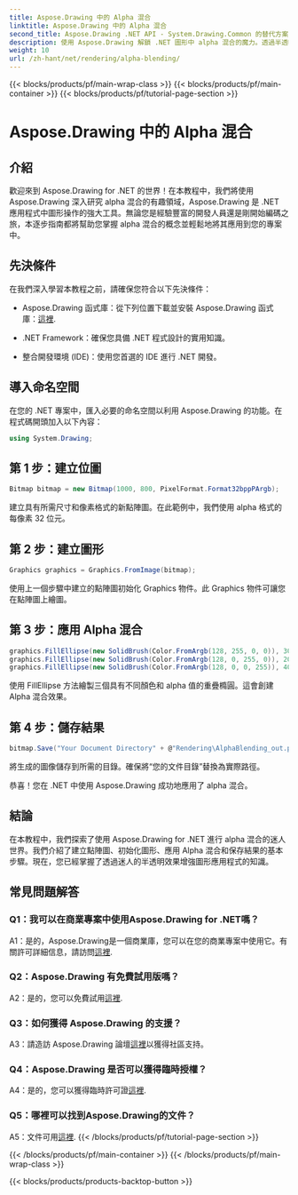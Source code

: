 ```yaml
---
title: Aspose.Drawing 中的 Alpha 混合
linktitle: Aspose.Drawing 中的 Alpha 混合
second_title: Aspose.Drawing .NET API - System.Drawing.Common 的替代方案
description: 使用 Aspose.Drawing 解鎖 .NET 圖形中 alpha 混合的魔力。透過半透明效果提升您的專案。
weight: 10
url: /zh-hant/net/rendering/alpha-blending/
---
```


{{< blocks/products/pf/main-wrap-class >}}
{{< blocks/products/pf/main-container >}}
{{< blocks/products/pf/tutorial-page-section >}}

# Aspose.Drawing 中的 Alpha 混合

## 介紹

歡迎來到 Aspose.Drawing for .NET 的世界！在本教程中，我們將使用 Aspose.Drawing 深入研究 alpha 混合的有趣領域，Aspose.Drawing 是 .NET 應用程式中圖形操作的強大工具。無論您是經驗豐富的開發人員還是剛開始編碼之旅，本逐步指南都將幫助您掌握 alpha 混合的概念並輕鬆地將其應用到您的專案中。

## 先決條件

在我們深入學習本教程之前，請確保您符合以下先決條件：

-  Aspose.Drawing 函式庫：從下列位置下載並安裝 Aspose.Drawing 函式庫：[這裡](https://releases.aspose.com/drawing/net/).

- .NET Framework：確保您具備 .NET 程式設計的實用知識。

- 整合開發環境 (IDE)：使用您首選的 IDE 進行 .NET 開發。

## 導入命名空間

在您的 .NET 專案中，匯入必要的命名空間以利用 Aspose.Drawing 的功能。在程式碼開頭加入以下內容：

```csharp
using System.Drawing;
```

## 第 1 步：建立位圖

```csharp
Bitmap bitmap = new Bitmap(1000, 800, PixelFormat.Format32bppPArgb);
```

建立具有所需尺寸和像素格式的新點陣圖。在此範例中，我們使用 alpha 格式的每像素 32 位元。

## 第 2 步：建立圖形

```csharp
Graphics graphics = Graphics.FromImage(bitmap);
```

使用上一個步驟中建立的點陣圖初始化 Graphics 物件。此 Graphics 物件可讓您在點陣圖上繪圖。

## 第 3 步：應用 Alpha 混合

```csharp
graphics.FillEllipse(new SolidBrush(Color.FromArgb(128, 255, 0, 0)), 300, 100, 400, 400);
graphics.FillEllipse(new SolidBrush(Color.FromArgb(128, 0, 255, 0)), 200, 300, 400, 400);
graphics.FillEllipse(new SolidBrush(Color.FromArgb(128, 0, 0, 255)), 400, 300, 400, 400);
```

使用 FillEllipse 方法繪製三個具有不同顏色和 alpha 值的重疊橢圓。這會創建 Alpha 混合效果。

## 第 4 步：儲存結果

```csharp
bitmap.Save("Your Document Directory" + @"Rendering\AlphaBlending_out.png");
```

將生成的圖像儲存到所需的目錄。確保將“您的文件目錄”替換為實際路徑。

恭喜！您在 .NET 中使用 Aspose.Drawing 成功地應用了 alpha 混合。

## 結論

在本教程中，我們探索了使用 Aspose.Drawing for .NET 進行 alpha 混合的迷人世界。我們介紹了建立點陣圖、初始化圖形、應用 Alpha 混合和保存結果的基本步驟。現在，您已經掌握了透過迷人的半透明效果增強圖形應用程式的知識。

## 常見問題解答

### Q1：我可以在商業專案中使用Aspose.Drawing for .NET嗎？

 A1：是的，Aspose.Drawing是一個商業庫，您可以在您的商業專案中使用它。有關許可詳細信息，請訪問[這裡](https://purchase.aspose.com/buy).

### Q2：Aspose.Drawing 有免費試用版嗎？

 A2：是的，您可以免費試用[這裡](https://releases.aspose.com/).

### Q3：如何獲得 Aspose.Drawing 的支援？

 A3：請造訪 Aspose.Drawing 論壇[這裡](https://forum.aspose.com/c/diagram/17)以獲得社區支持。

### Q4：Aspose.Drawing 是否可以獲得臨時授權？

 A4：是的，您可以獲得臨時許可證[這裡](https://purchase.aspose.com/temporary-license/).

### Q5：哪裡可以找到Aspose.Drawing的文件？

 A5：文件可用[這裡](https://reference.aspose.com/drawing/net/).
{{< /blocks/products/pf/tutorial-page-section >}}

{{< /blocks/products/pf/main-container >}}
{{< /blocks/products/pf/main-wrap-class >}}

{{< blocks/products/products-backtop-button >}}
